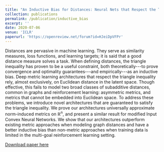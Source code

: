 ```yaml
---
title: "An Inductive Bias for Distances: Neural Nets that Respect the Triangle Inequality"
collection: publications
permalink: /publication/inductive_bias
excerpt: ''
date: 2020-07-06
venue: 'ICLR'
paperurl: 'https://openreview.net/forum?id=HJeiDpVFPr'
---
```

Distances are pervasive in machine learning. They serve as similarity measures, loss functions, and learning targets; it is said that a good distance measure solves a task. When defining distances, the triangle inequality has proven to be a useful constraint, both theoretically---to prove convergence and optimality guarantees---and empirically---as an inductive bias. Deep metric learning architectures that respect the triangle inequality rely, almost exclusively, on Euclidean distance in the latent space. Though effective, this fails to model two broad classes of subadditive distances, common in graphs and reinforcement learning: asymmetric metrics, and metrics that cannot be embedded into Euclidean space. To address these problems, we introduce novel architectures that are guaranteed to satisfy the triangle inequality. We prove our architectures universally approximate norm-induced metrics on $\mathbb{R}^n$, and present a similar result for modified Input Convex Neural Networks. We show that our architectures outperform existing metric approaches when modeling graph distances and have a better inductive bias than non-metric approaches when training data is limited in the multi-goal reinforcement learning setting.

[Download paper here](https://openreview.net/pdf?id=HJeiDpVFPr)